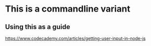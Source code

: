 # This is a commandline variant

## Using this as a guide
https://www.codecademy.com/articles/getting-user-input-in-node-js


